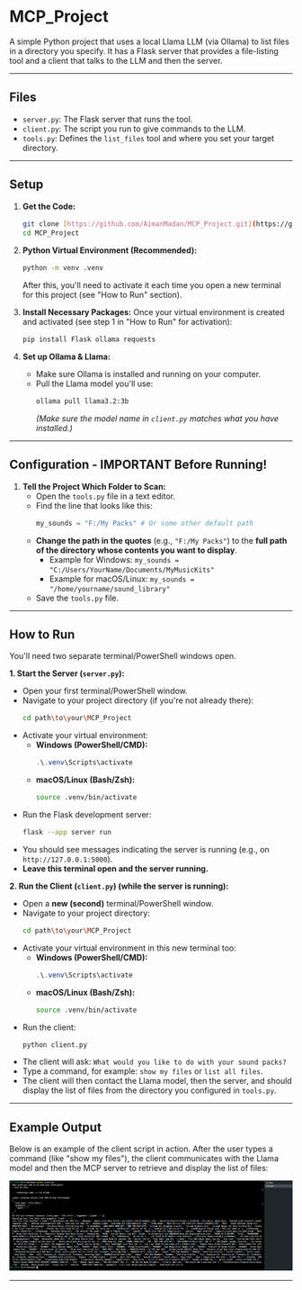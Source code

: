 # MCP_Project

A simple Python project that uses a local Llama LLM (via Ollama) to list files in a directory you specify. It has a Flask server that provides a file-listing tool and a client that talks to the LLM and then the server.

---
## Files

* `server.py`: The Flask server that runs the tool.
* `client.py`: The script you run to give commands to the LLM.
* `tools.py`: Defines the `list_files` tool and where you set your target directory.

---
## Setup

1.  **Get the Code:**
    ```bash
    git clone [https://github.com/AimanMadan/MCP_Project.git](https://github.com/AimanMadan/MCP_Project.git)
    cd MCP_Project
    ```

2.  **Python Virtual Environment (Recommended):**
    ```bash
    python -m venv .venv
    ```
    After this, you'll need to activate it each time you open a new terminal for this project (see "How to Run" section).

3.  **Install Necessary Packages:**
    Once your virtual environment is created and activated (see step 1 in "How to Run" for activation):
    ```bash
    pip install Flask ollama requests
    ```

4.  **Set up Ollama & Llama:**
    * Make sure Ollama is installed and running on your computer.
    * Pull the Llama model you'll use:
        ```bash
        ollama pull llama3.2:3b
        ```
        *(Make sure the model name in `client.py` matches what you have installed.)*

---
## Configuration - IMPORTANT Before Running!

1.  **Tell the Project Which Folder to Scan:**
    * Open the `tools.py` file in a text editor.
    * Find the line that looks like this:
        ```python
        my_sounds = "F:/My Packs" # Or some other default path
        ```
    * **Change the path in the quotes** (e.g., `"F:/My Packs"`) to the **full path of the directory whose contents you want to display**.
        * Example for Windows: `my_sounds = "C:/Users/YourName/Documents/MyMusicKits"`
        * Example for macOS/Linux: `my_sounds = "/home/yourname/sound_library"`
    * Save the `tools.py` file.

---
## How to Run

You'll need two separate terminal/PowerShell windows open.

**1. Start the Server (`server.py`):**

* Open your first terminal/PowerShell window.
* Navigate to your project directory (if you're not already there):
    ```bash
    cd path\to\your\MCP_Project
    ```
* Activate your virtual environment:
    * **Windows (PowerShell/CMD):**
        ```powershell
        .\.venv\Scripts\activate
        ```
    * **macOS/Linux (Bash/Zsh):**
        ```bash
        source .venv/bin/activate
        ```
* Run the Flask development server:
    ```bash
    flask --app server run
    ```
* You should see messages indicating the server is running (e.g., on `http://127.0.0.1:5000`).
* **Leave this terminal open and the server running.**

**2. Run the Client (`client.py`) (while the server is running):**

* Open a **new (second)** terminal/PowerShell window.
* Navigate to your project directory:
    ```bash
    cd path\to\your\MCP_Project
    ```
* Activate your virtual environment in this new terminal too:
    * **Windows (PowerShell/CMD):**
        ```powershell
        .\.venv\Scripts\activate
        ```
    * **macOS/Linux (Bash/Zsh):**
        ```bash
        source .venv/bin/activate
        ```
* Run the client:
    ```bash
    python client.py
    ```
* The client will ask: `What would you like to do with your sound packs?`
* Type a command, for example: `show my files` or `list all files`.
* The client will then contact the Llama model, then the server, and should display the list of files from the directory you configured in `tools.py`.

---
## Example Output

Below is an example of the client script in action. After the user types a command (like "show my files"), the client communicates with the Llama model and then the MCP server to retrieve and display the list of files:

![Example Interaction Screenshot](Example.png)

---
